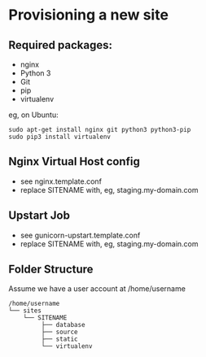 Provisioning a new site
=======================

## Required packages:

* nginx
* Python 3
* Git
* pip
* virtualenv

eg, on Ubuntu:

    sudo apt-get install nginx git python3 python3-pip
    sudo pip3 install virtualenv

## Nginx Virtual Host config

* see nginx.template.conf
* replace SITENAME with, eg, staging.my-domain.com

## Upstart Job

* see gunicorn-upstart.template.conf
* replace SITENAME with, eg, staging.my-domain.com

## Folder Structure
Assume we have a user account at /home/username

```
/home/username
└── sites
    └── SITENAME
         ├── database
         ├── source
         ├── static
         └── virtualenv
```